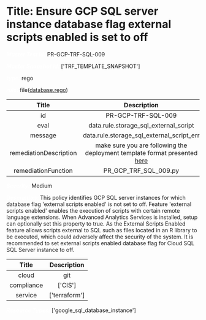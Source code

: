 



# Title: Ensure GCP SQL server instance database flag external scripts enabled is set to off


***<font color="white">Master Test Id:</font>*** PR-GCP-TRF-SQL-009

***<font color="white">Master Snapshot Id:</font>*** ['TRF_TEMPLATE_SNAPSHOT']

***<font color="white">type:</font>*** rego

***<font color="white">rule:</font>*** file([database.rego])  
  
  
  
  

|Title|Description|
| :---: | :---: |
|id|PR-GCP-TRF-SQL-009|
|eval|data.rule.storage_sql_external_script|
|message|data.rule.storage_sql_external_script_err|
|remediationDescription|make sure you are following the deployment template format presented <a href='https://cloud.google.com/sql/docs/mysql/admin-api/rest/v1beta4/instances' target='_blank'>here</a>|
|remediationFunction|PR_GCP_TRF_SQL_009.py|


***<font color="white">Severity:</font>*** Medium

***<font color="white">Description:</font>*** This policy identifies GCP SQL server instances for which database flag 'external scripts enabled' is not set to off. Feature 'external scripts enabled' enables the execution of scripts with certain remote language extensions. When Advanced Analytics Services is installed, setup can optionally set this property to true. As the External Scripts Enabled feature allows scripts external to SQL such as files located in an R library to be executed, which could adversely affect the security of the system. It is recommended to set external scripts enabled database flag for Cloud SQL SQL Server instance to off.  
  
  

|Title|Description|
| :---: | :---: |
|cloud|git|
|compliance|['CIS']|
|service|['terraform']|


***<font color="white">Resource Types:</font>*** ['google_sql_database_instance']


[database.rego]: https://github.com/prancer-io/prancer-compliance-test/tree/master/google/terraform/database.rego
